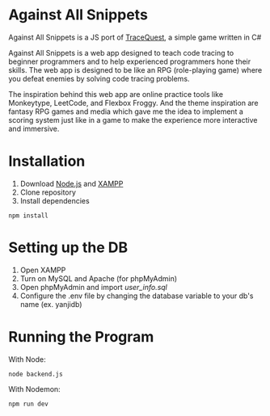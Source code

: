 # Against All Snippets
Against All Snippets is a JS port of [TraceQuest](https://github.com/YanJi13/TraceQuest-v1), a simple game written in  C#

Against All Snippets is a web app designed to teach code tracing to beginner programmers and to help experienced programmers hone their skills. The web app is designed to be like an RPG (role-playing game) where you defeat enemies by solving code tracing problems.

The inspiration behind this web app are online practice tools like Monkeytype, LeetCode, and Flexbox Froggy. And the theme inspiration are fantasy RPG games and media which gave me the idea to implement a scoring system just like in a game to make the experience more interactive and immersive.

# Installation

1. Download [Node.js](https://nodejs.org/en/download) and [XAMPP](https://www.apachefriends.org/download.html)
2. Clone repository
3. Install dependencies
```
npm install
```
# Setting up the DB
1. Open XAMPP
2. Turn on MySQL and Apache (for phpMyAdmin)
3. Open phpMyAdmin and import _user_info.sql_
4. Configure the .env file by changing the database variable to your db's name (ex. yanjidb)
   
# Running the Program
With Node:
   
```
node backend.js
```
With Nodemon:

```
npm run dev
```

